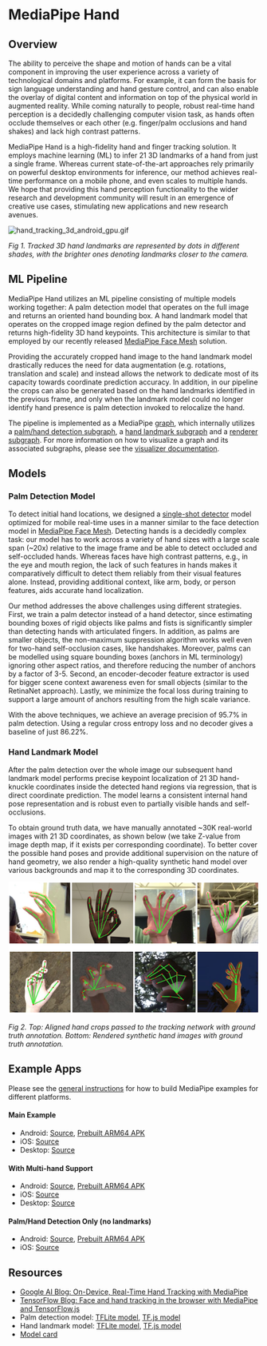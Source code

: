# MediaPipe Hand

## Overview

The ability to perceive the shape and motion of hands can be a vital component
in improving the user experience across a variety of technological domains and
platforms. For example, it can form the basis for sign language understanding
and hand gesture control, and can also enable the overlay of digital content and
information on top of the physical world in augmented reality. While coming
naturally to people, robust real-time hand perception is a decidedly challenging
computer vision task, as hands often occlude themselves or each other (e.g.
finger/palm occlusions and hand shakes) and lack high contrast patterns.

MediaPipe Hand is a high-fidelity hand and finger tracking solution. It employs
machine learning (ML) to infer 21 3D landmarks of a hand from just a single
frame. Whereas current state-of-the-art approaches rely primarily on powerful
desktop environments for inference, our method achieves real-time performance on
a mobile phone, and even scales to multiple hands. We hope that providing this
hand perception functionality to the wider research and development community
will result in an emergence of creative use cases, stimulating new applications
and new research avenues.

![hand_tracking_3d_android_gpu.gif](images/mobile/hand_tracking_3d_android_gpu.gif)

*Fig 1. Tracked 3D hand landmarks are represented by dots in different shades,
with the brighter ones denoting landmarks closer to the camera.*

## ML Pipeline

MediaPipe Hand utilizes an ML pipeline consisting of multiple models working
together: A palm detection model that operates on the full image and returns an
oriented hand bounding box. A hand landmark model that operates on the cropped
image region defined by the palm detector and returns high-fidelity 3D hand
keypoints. This architecture is similar to that employed by our recently
released [MediaPipe Face Mesh](./face_mesh_mobile_gpu.md) solution.

Providing the accurately cropped hand image to the hand landmark model
drastically reduces the need for data augmentation (e.g. rotations, translation
and scale) and instead allows the network to dedicate most of its capacity
towards coordinate prediction accuracy. In addition, in our pipeline the crops
can also be generated based on the hand landmarks identified in the previous
frame, and only when the landmark model could no longer identify hand presence
is palm detection invoked to relocalize the hand.

The pipeline is implemented as a MediaPipe
[graph](https://github.com/google/mediapipe/tree/master/mediapipe/graphs/hand_tracking/hand_tracking_mobile.pbtxt),
which internally utilizes a
[palm/hand detection subgraph](https://github.com/google/mediapipe/tree/master/mediapipe/graphs/hand_tracking/subgraphs/hand_detection_gpu.pbtxt),
a
[hand landmark subgraph](https://github.com/google/mediapipe/tree/master/mediapipe/graphs/hand_tracking/subgraphs/hand_landmark_gpu.pbtxt)
and a
[renderer subgraph](https://github.com/google/mediapipe/tree/master/mediapipe/graphs/hand_tracking/subgraphs/renderer_gpu.pbtxt).
For more information on how to visualize a graph and its associated subgraphs,
please see the [visualizer documentation](./visualizer.md).

## Models

### Palm Detection Model

To detect initial hand locations, we designed a
[single-shot detector](https://arxiv.org/abs/1512.02325) model optimized for
mobile real-time uses in a manner similar to the face detection model in
[MediaPipe Face Mesh](./face_mesh_mobile_gpu.md). Detecting hands is a decidedly
complex task: our model has to work across a variety of hand sizes with a large
scale span (~20x) relative to the image frame and be able to detect occluded and
self-occluded hands. Whereas faces have high contrast patterns, e.g., in the eye
and mouth region, the lack of such features in hands makes it comparatively
difficult to detect them reliably from their visual features alone. Instead,
providing additional context, like arm, body, or person features, aids accurate
hand localization.

Our method addresses the above challenges using different strategies. First, we
train a palm detector instead of a hand detector, since estimating bounding
boxes of rigid objects like palms and fists is significantly simpler than
detecting hands with articulated fingers. In addition, as palms are smaller
objects, the non-maximum suppression algorithm works well even for two-hand
self-occlusion cases, like handshakes. Moreover, palms can be modelled using
square bounding boxes (anchors in ML terminology) ignoring other aspect ratios,
and therefore reducing the number of anchors by a factor of 3-5. Second, an
encoder-decoder feature extractor is used for bigger scene context awareness
even for small objects (similar to the RetinaNet approach). Lastly, we minimize
the focal loss during training to support a large amount of anchors resulting
from the high scale variance.

With the above techniques, we achieve an average precision of 95.7% in palm
detection. Using a regular cross entropy loss and no decoder gives a baseline of
just 86.22%.

### Hand Landmark Model

After the palm detection over the whole image our subsequent hand landmark model
performs precise keypoint localization of 21 3D hand-knuckle coordinates inside
the detected hand regions via regression, that is direct coordinate prediction.
The model learns a consistent internal hand pose representation and is robust
even to partially visible hands and self-occlusions.

To obtain ground truth data, we have manually annotated ~30K real-world images
with 21 3D coordinates, as shown below (we take Z-value from image depth map, if
it exists per corresponding coordinate). To better cover the possible hand poses
and provide additional supervision on the nature of hand geometry, we also
render a high-quality synthetic hand model over various backgrounds and map it
to the corresponding 3D coordinates.

![hand_crops.png](images/mobile/hand_crops.png)

*Fig 2. Top: Aligned hand crops passed to the tracking network with ground truth
annotation. Bottom: Rendered synthetic hand images with ground truth
annotation.*

## Example Apps

Please see the [general instructions](./building_examples.md) for how to build
MediaPipe examples for different platforms.

#### Main Example

*   Android:
    [Source](https://github.com/google/mediapipe/tree/master/mediapipe/examples/android/src/java/com/google/mediapipe/apps/handtrackinggpu),
    [Prebuilt ARM64 APK](https://drive.google.com/open?id=1uCjS0y0O0dTDItsMh8x2cf4-l3uHW1vE)
*   iOS:
    [Source](https://github.com/google/mediapipe/tree/master/mediapipe/examples/ios/handtrackinggpu)
*   Desktop:
    [Source](https://github.com/google/mediapipe/tree/master/mediapipe/examples/desktop/hand_tracking)

#### With Multi-hand Support

*   Android:
    [Source](https://github.com/google/mediapipe/tree/master/mediapipe/examples/android/src/java/com/google/mediapipe/apps/multihandtrackinggpu),
    [Prebuilt ARM64 APK](https://drive.google.com/open?id=1Wk6V9EVaz1ks_MInPqqVGvvJD01SGXDc)
*   iOS:
    [Source](https://github.com/google/mediapipe/tree/master/mediapipe/examples/ios/multihandtrackinggpu)
*   Desktop:
    [Source](https://github.com/google/mediapipe/tree/master/mediapipe/examples/desktop/multi_hand_tracking)

#### Palm/Hand Detection Only (no landmarks)

*   Android:
    [Source](https://github.com/google/mediapipe/tree/master/mediapipe/examples/android/src/java/com/google/mediapipe/apps/handdetectionggpu),
    [Prebuilt ARM64 APK](https://drive.google.com/open?id=1qUlTtH7Ydg-wl_H6VVL8vueu2UCTu37E)
*   iOS:
    [Source](https://github.com/google/mediapipe/tree/master/mediapipe/examples/ios/handdetectiongpu)

## Resources

*   [Google AI Blog: On-Device, Real-Time Hand Tracking with MediaPipe](https://ai.googleblog.com/2019/08/on-device-real-time-hand-tracking-with.html)
*   [TensorFlow Blog: Face and hand tracking in the browser with MediaPipe and
    TensorFlow.js](https://blog.tensorflow.org/2020/03/face-and-hand-tracking-in-browser-with-mediapipe-and-tensorflowjs.html)
*   Palm detection model:
    [TFLite model](https://github.com/google/mediapipe/tree/master/mediapipe/models/palm_detection.tflite),
    [TF.js model](https://tfhub.dev/mediapipe/handdetector/1)
*   Hand landmark model:
    [TFLite model](https://github.com/google/mediapipe/tree/master/mediapipe/models/hand_landmark.tflite),
    [TF.js model](https://tfhub.dev/mediapipe/handskeleton/1)
*   [Model card](https://mediapipe.page.link/handmc)
